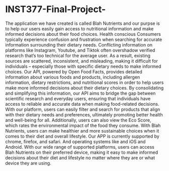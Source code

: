 # INST377-Final-Project-
The application we have created is called Blah Nutrients and our purpse is to help our users easily gain access to nutritional information and make informed decisions about their food choices. Health conscious Consumers typically experience confusion and frustration when searching for accurate information surrounding their dietary needs. Conflicting information on platforms like Instagram, Youtube, and Tiktok often overshadow verified research that’s too technical for the average user. As a result, existing sources are scattered, inconsistent, and misleading, making it difficult for individuals – especially those with specific dietary needs to make informed choices. Our API, powered by Open Food Facts, provides detailed information about various foods and products, including allergen information, dietary restrictions, and nutritional scores in order to help users make more informed decisions about their dietary choices. By consolidating and simplifying this information, our API aims to bridge the gap between scientific research and everyday users, ensuring that individuals have access to reliable and accurate data when making food-related decisions. With our platform, users can easily filter and search for products that align with their dietary needs and preferences, ultimately promoting better health and well-being for all. Additionally, users can also view the Eco Score, which rates the environmental impact of the food they consume. With Blah Nutrients, users can make healthier and more sustainable choices when it comes to their diet and overall lifestyle. 
Our APP is currently supported by chrome, firefox, and safari. And operating systems like and iOS and Android. With our wide range of supported platforms, users can access Blah Nutrients on their preferred device, making it easy to make informed decisions about their diet and lifestyle no matter where they are or what device they are using.
